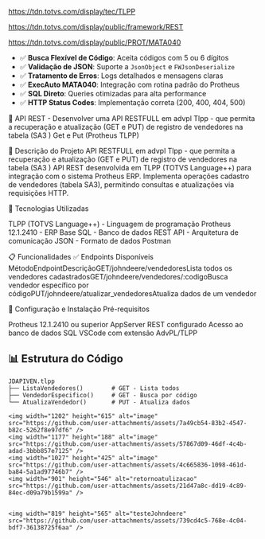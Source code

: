 https://tdn.totvs.com/display/tec/TLPP

https://tdn.totvs.com/display/public/framework/REST

https://tdn.totvs.com/display/public/PROT/MATA040

- ✅ **Busca Flexível de Código**: Aceita códigos com 5 ou 6 dígitos
- ✅ **Validação de JSON**: Suporte a `JsonObject` e `FWJsonDeserialize`
- ✅ **Tratamento de Erros**: Logs detalhados e mensagens claras
- ✅ **ExecAuto MATA040**: Integração com rotina padrão do Protheus
- ✅ **SQL Direto**: Queries otimizadas para alta performance
- ✅ **HTTP Status Codes**: Implementação correta (200, 400, 404, 500)


📘 API REST - Desenvolver uma API RESTFULL em advpl Tlpp - que permita a recuperação e atualização (GET e PUT) de registro de vendedores na tabela (SA3 )
Get e Put (Protheus TLPP)

🎯 Descrição do Projeto
API RESTFULL em advpl Tlpp - que permita a recuperação e atualização (GET e PUT) de registro de vendedores na tabela (SA3 )
API REST desenvolvida em TLPP (TOTVS Language++) para integração com o sistema Protheus ERP.
Implementa operações cadastro de vendedores (tabela SA3), permitindo consultas e atualizações via requisições HTTP.

🚀 Tecnologias Utilizadas

TLPP (TOTVS Language++) - Linguagem de programação
Protheus 12.1.2410 - ERP Base
SQL - Banco de dados
REST API - Arquitetura de comunicação
JSON - Formato de dados
Postman


📋 Funcionalidades
✅ Endpoints Disponíveis
MétodoEndpointDescriçãoGET/johndeere/vendedoresLista todos os vendedores cadastradosGET/johndeere/vendedores/:codigoBusca vendedor específico por códigoPUT/johndeere/atualizar_vendedoresAtualiza dados de um vendedor



🔧 Configuração e Instalação
Pré-requisitos

Protheus 12.1.2410 ou superior
AppServer REST configurado
Acesso ao banco de dados SQL
VSCode com extensão AdvPL/TLPP
## 📊 Estrutura do Código
```
JDAPIVEN.tlpp
├── ListaVendedores()        # GET - Lista todos
├── VendedorEspecifico()     # GET - Busca por código
└── AtualizaVendedor()       # PUT - Atualiza dados

<img width="1202" height="615" alt="image" src="https://github.com/user-attachments/assets/7a49cb54-83b2-4547-b82c-5262f8e97df6" />
<img width="1177" height="188" alt="image" src="https://github.com/user-attachments/assets/57867d09-46df-4c4b-adad-3bbb857e7125" />
<img width="1027" height="425" alt="image" src="https://github.com/user-attachments/assets/4c665836-1098-461d-ba84-5a1ad97746b7" />
<img width="901" height="546" alt="retornoatulizacao" src="https://github.com/user-attachments/assets/21d47a8c-dd19-4c89-84ec-d09a79b1599a" />


<img width="819" height="565" alt="testeJohndeere" src="https://github.com/user-attachments/assets/739cd4c5-768e-4c04-bdf7-36138725f6aa" />
